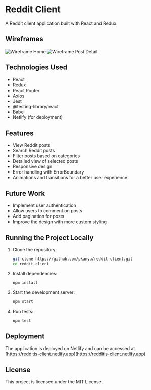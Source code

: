 # Reddit Client

A Reddit client application built with React and Redux.

## Wireframes

![Wireframe Home](path/to/home-wireframe.png)
![Wireframe Post Detail](path/to/post-detail-wireframe.png)

## Technologies Used

- React
- Redux
- React Router
- Axios
- Jest
- @testing-library/react
- Babel
- Netlify (for deployment)

## Features

- View Reddit posts
- Search Reddit posts
- Filter posts based on categories
- Detailed view of selected posts
- Responsive design
- Error handling with ErrorBoundary
- Animations and transitions for a better user experience

## Future Work

- Implement user authentication
- Allow users to comment on posts
- Add pagination for posts
- Improve the design with more custom styling

## Running the Project Locally

1. Clone the repository:
   ```bash
   git clone https://github.com/pkanyu/reddit-client.git
   cd reddit-client
2. Install dependencies:
   ```bash
   npm install
3. Start the development server:
   ```bash
   npm start
4. Run tests:
   ```bash
   npm test
## Deployment
The application is deployed on Netlify and can be accessed at [https://redditis-client.netlify.app](https://redditis-client.netlify.app)

## License
This project is licensed under the MIT License.
